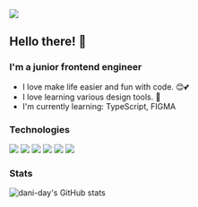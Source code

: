 <img src="https://capsule-render.vercel.app/api?type=wave&color=F99417&height=100&section=header&text=dani-day&fontSize=50&fontColor=fff"/>

## Hello there! 👋
### I'm a junior frontend engineer
- I love make life easier and fun with code. 😊💕
- I love learning various design tools. 🎨
- I'm currently learning: TypeScript, FIGMA


### Technologies
<div style="flex">
  <img src="https://img.shields.io/badge/HTML5-E34F26?style=flat-square&logo=html5&logoColor=white"/>
  <img src="https://img.shields.io/badge/CSS-1572B6?style=flat-square&logo=css3&logoColor=white"/>
  <img src="https://img.shields.io/badge/Tailwind CSS-06B6D4?style=flat-square&logo=css3&logoColor=white"/>
  <img src="https://img.shields.io/badge/CSS Modules-000000?style=flat-square&logo=css3&logoColor=white"/>
  <img src="https://img.shields.io/badge/JavaScript-F7DF1E?style=flat-square&logo=css3&logoColor=white"/>
  <img src="https://img.shields.io/badge/React-61DAFB?style=flat-square&logo=css3&logoColor=white"/>
</div>

### Stats
![dani-day's GitHub stats](https://github-readme-stats.vercel.app/api?username=dani-day&show_icons=true&theme=great-gatsby)
